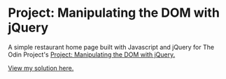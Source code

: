 # Project: Manipulating the DOM with jQuery

A simple restaurant home page built with Javascript and jQuery for The Odin Project's [Project: Manipulating the DOM with jQuery.](http://www.theodinproject.com/courses/javascript-and-jquery/lessons/manipulating-the-dom-with-jquery)

[View my solution here.](http://htmlpreview.github.io/?https://github.com/StefanieWang/jQuery-restaurant-page/blob/master/restaurant-index.html)
